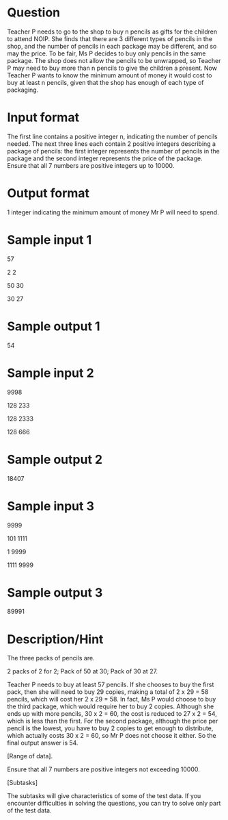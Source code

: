 # Question

Teacher P needs to go to the shop to buy n pencils as gifts for the children to attend NOIP. She finds that there are 3 different types of pencils in the shop, and the number of pencils in each package may be different, and so may the price. To be fair, Ms P decides to buy only pencils in the same package.
The shop does not allow the pencils to be unwrapped, so Teacher P may need to buy more than n pencils to give the children a present.
Now Teacher P wants to know the minimum amount of money it would cost to buy at least n pencils, given that the shop has enough of each type of packaging.

# Input format

The first line contains a positive integer n, indicating the number of pencils needed.
The next three lines each contain 2 positive integers describing a package of pencils: the first integer represents the number of pencils in the package and the second integer represents the price of the package.
Ensure that all 7 numbers are positive integers up to 10000.

# Output format

1 integer indicating the minimum amount of money Mr P will need to spend.

# Sample input 1

57

2 2

50 30

30 27

# Sample output 1

54

# Sample input 2

9998

128 233

128 2333

128 666

# Sample output 2

18407

# Sample input 3

9999

101 1111

1 9999

1111 9999

# Sample output 3

89991

# Description/Hint

The three packs of pencils are.

2 packs of 2 for 2;
Pack of 50 at 30;
Pack of 30 at 27.

Teacher P needs to buy at least 57 pencils.
If she chooses to buy the first pack, then she will need to buy 29 copies, making a total of 2 x 29 = 58 pencils, which will cost her 2 x 29 = 58.
In fact, Ms P would choose to buy the third package, which would require her to buy 2 copies. Although she ends up with more pencils, 30 x 2 = 60, the cost is reduced to 27 x 2 = 54, which is less than the first.
For the second package, although the price per pencil is the lowest, you have to buy 2 copies to get enough to distribute, which actually costs 30 x 2 = 60, so Mr P does not choose it either.
So the final output answer is 54.

[Range of data].

Ensure that all 7 numbers are positive integers not exceeding 10000.

[Subtasks]

The subtasks will give characteristics of some of the test data. If you encounter difficulties in solving the questions, you can try to solve only part of the test data.
